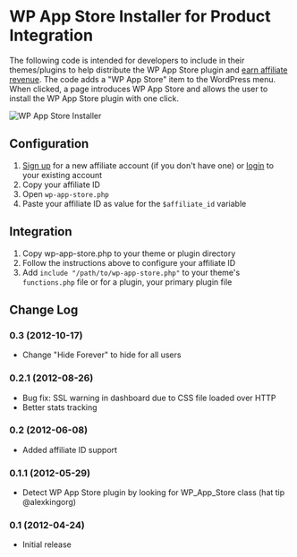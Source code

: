 WP App Store Installer for Product Integration
==============================================

The following code is intended for developers to include in their themes/plugins to help distribute the WP App Store plugin and [earn affiliate revenue](http://wpappstore.com/affiliates/). The code adds a "WP App Store" item to the WordPress menu. When clicked, a page introduces WP App Store and allows the user to install the WP App Store plugin with one click.

![WP App Store Installer](http://cdn.wpappstore.com/asset/img/affiliates/installer.png)

Configuration
-------------

1. [Sign up](http://wpappstore.com/affiliates/) for a new affiliate account (if you don't have one) or [login](https://wpappstore.com/login/) to your existing account
1. Copy your affiliate ID
1. Open `wp-app-store.php`
1. Paste your affiliate ID as value for the `$affiliate_id` variable

Integration
-----------

1. Copy wp-app-store.php to your theme or plugin directory
1. Follow the instructions above to configure your affiliate ID
1. Add `include "/path/to/wp-app-store.php"` to your theme's `functions.php` file or for a plugin, your primary plugin file

Change Log
----------

### 0.3 (2012-10-17)
* Change "Hide Forever" to hide for all users

### 0.2.1 (2012-08-26)
* Bug fix: SSL warning in dashboard due to CSS file loaded over HTTP
* Better stats tracking

### 0.2 (2012-06-08)
* Added affiliate ID support

### 0.1.1 (2012-05-29)
* Detect WP App Store plugin by looking for WP\_App\_Store class (hat tip @alexkingorg)

### 0.1 (2012-04-24)
 * Initial release
